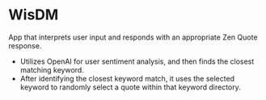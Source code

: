 # WisDM #

App that interprets user input and responds with an appropriate Zen Quote response.

* Utilizes OpenAI for user sentiment analysis, and then finds the closest matching keyword.
* After identifying the closest keyword match, it uses the selected keyword to randomly select a
quote within that keyword directory.